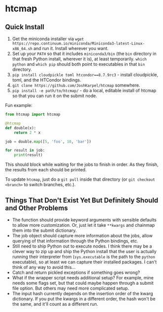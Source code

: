 # htcmap


## Quick Install

1. Get the miniconda installer via `wget https://repo.continuum.io/miniconda/Miniconda3-latest-Linux-x86_64.sh` and run it.
   Install wherever you want.
1. Set up your `PATH` so that it includes `miniconda3/bin` (the `bin` directory in that fresh Python install, wherever it is), at least temporarily.
   `which python` and `which pip` should both point to executables in that `bin` directory.
1. `pip install cloudpickle toml htcondor==8.7.9rc3` - install cloudpickle, toml, and the HTCondor bindings.
1. `git clone https://github.com/JoshKarpel/htcmap` somewhere.
1. `pip install -e path/to/htcmap/` - do a local, editable install of htcmap so that you can run it on the submit node.

Fun example:
```python
from htcmap import htcmap

@htcmap
def double(x):
    return 2 * x

job = double.map([5, 'foo', 10, 'bar'])

for result in job:
    print(result)
```
This should block while waiting for the jobs to finish in order.
As they finish, the results from each should be printed.

To update `htcmap`, just do a `git pull` inside that directory (or `git checkout <branch>` to switch branches, etc.).


## Things That Don't Exist Yet But Definitely Should and Other Problems

* The function should provide keyword arguments with sensible defaults to allow more customization.
  Or, just let it take `**kwargs` and chainmap them into the submit dictionary.
* The job object should capture more information about the jobs, allow querying of that information through the Python bindings, etc.
* Still need to ship Python out to execute nodes.
  I think there may be a clever way to zip up and ship the Python install that the user is actually running their interpreter from (`sys.executable` is the path to the `python` executable), so at least we can capture their installed packages.
  I can't think of any way to avoid this...
* Catch and return pickled exceptions if something goes wrong?
* What if the wrapper script needs additional setup?
  For example, mine needs some flags set, but that could maybe happen through a submit file option.
  But others may need more complicated setup.
* The input hash currently depends on the insertion order of the kwarg dictionary.
  If you put the kwargs in a different order, the hash won't be the same, and it'll count as a different run.
